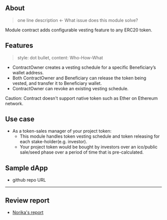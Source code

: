 ## About
> one line description ← What issue does this module solve?

Module contract adds configurable vesting feature to any ERC20 token.

## Features

> style: dot bullet, content: Who-How-What

- ContractOwner creates a vesting schedule for a specific Beneficiary’s wallet address.
- Both ContractOwner and Beneficiary can release the token being vested, and transfer it to Beneficiary wallet.
- ContractOwner can revoke an existing vesting schedule.

Caution: Contract doesn't support native token such as Ether on Ethereum network.

## Use case

- As a token-sales manager of your project token:
    - This module handles token vesting schedule and token releasing for each stake-holder(e.g. investor).
    - Your project token would be bought by investors over an ico/public sale/seed phase over a period of time that is pre-calculated.

## Sample dApp
- github repo URL

---
## Review report
- [Norika's report](https://github.com/suricata3838/bunzz-Vesting-module)